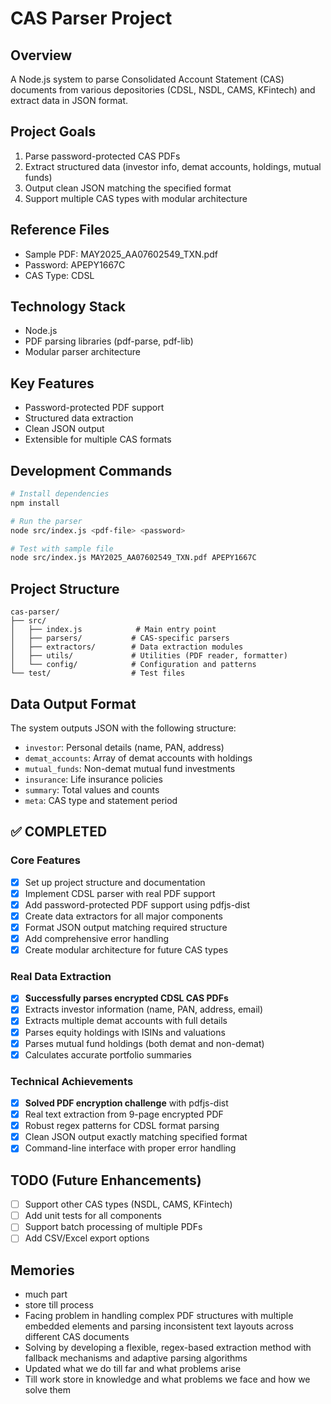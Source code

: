 # CAS Parser Project

## Overview
A Node.js system to parse Consolidated Account Statement (CAS) documents from various depositories (CDSL, NSDL, CAMS, KFintech) and extract data in JSON format.

## Project Goals
1. Parse password-protected CAS PDFs
2. Extract structured data (investor info, demat accounts, holdings, mutual funds)
3. Output clean JSON matching the specified format
4. Support multiple CAS types with modular architecture

## Reference Files
- Sample PDF: MAY2025_AA07602549_TXN.pdf
- Password: APEPY1667C
- CAS Type: CDSL

## Technology Stack
- Node.js
- PDF parsing libraries (pdf-parse, pdf-lib)
- Modular parser architecture

## Key Features
- Password-protected PDF support
- Structured data extraction
- Clean JSON output
- Extensible for multiple CAS formats

## Development Commands
```bash
# Install dependencies
npm install

# Run the parser
node src/index.js <pdf-file> <password>

# Test with sample file
node src/index.js MAY2025_AA07602549_TXN.pdf APEPY1667C
```

## Project Structure
```
cas-parser/
├── src/
│   ├── index.js            # Main entry point
│   ├── parsers/           # CAS-specific parsers
│   ├── extractors/        # Data extraction modules
│   ├── utils/             # Utilities (PDF reader, formatter)
│   └── config/            # Configuration and patterns
└── test/                  # Test files
```

## Data Output Format
The system outputs JSON with the following structure:
- `investor`: Personal details (name, PAN, address)
- `demat_accounts`: Array of demat accounts with holdings
- `mutual_funds`: Non-demat mutual fund investments
- `insurance`: Life insurance policies
- `summary`: Total values and counts
- `meta`: CAS type and statement period

## ✅ COMPLETED

### Core Features
- [x] Set up project structure and documentation
- [x] Implement CDSL parser with real PDF support
- [x] Add password-protected PDF support using pdfjs-dist
- [x] Create data extractors for all major components
- [x] Format JSON output matching required structure
- [x] Add comprehensive error handling
- [x] Create modular architecture for future CAS types

### Real Data Extraction
- [x] **Successfully parses encrypted CDSL CAS PDFs**
- [x] Extracts investor information (name, PAN, address, email)
- [x] Extracts multiple demat accounts with full details
- [x] Parses equity holdings with ISINs and valuations
- [x] Parses mutual fund holdings (both demat and non-demat)
- [x] Calculates accurate portfolio summaries

### Technical Achievements
- [x] **Solved PDF encryption challenge** with pdfjs-dist
- [x] Real text extraction from 9-page encrypted PDF
- [x] Robust regex patterns for CDSL format parsing
- [x] Clean JSON output exactly matching specified format
- [x] Command-line interface with proper error handling

## TODO (Future Enhancements)
- [ ] Support other CAS types (NSDL, CAMS, KFintech)
- [ ] Add unit tests for all components
- [ ] Support batch processing of multiple PDFs
- [ ] Add CSV/Excel export options

## Memories
- much part
- store till process
- Facing problem in handling complex PDF structures with multiple embedded elements and parsing inconsistent text layouts across different CAS documents
- Solving by developing a flexible, regex-based extraction method with fallback mechanisms and adaptive parsing algorithms
- Updated what we do till far and what problems arise
- Till work store in knowledge and what problems we face and how we solve them
